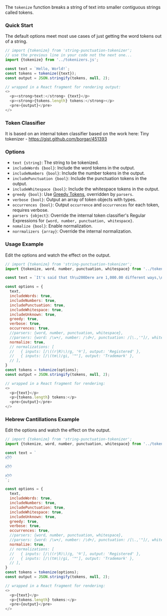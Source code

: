 The `tokenize` function breaks a string of text into smaller contiguous strings called tokens.

### Quick Start
The default options meet most use cases of just getting the word tokens out of a string.

```js
// import {tokenize} from 'string-punctuation-tokenizer';
// use the previous line in your code not the next one... 
import {tokenize} from '../tokenizers.js';

const text = `Hello, World!`;
const tokens = tokenize({text});
const output = JSON.stringify(tokens, null, 2);

// wrapped in a React fragment for rendering output:
<>
  <p><strong>text:</strong> {text}</p>
  <p><strong>{tokens.length} tokens:</strong></p>
  <pre>{output}</pre>
</>
```

### Token Classifier
It is based on an internal token classifier based on the work here: 
Tiny tokenizer - https://gist.github.com/borgar/451393

### Options

- `text {string}`: The string to be tokenized.
- `includeWords {bool}`: Include the word tokens in the output.
- `includeNumbers {bool}`: Include the number tokens in the output.
- `includePunctuation {bool}`: Include the punctuation tokens in the output.
- `includeWhitespace {bool}`: Include the whitespace tokens in the output.
- `greedy {bool}`: Use [Greedy Tokens](/#/Greedy%20Tokens), overridden by `parsers`.
- `verbose {bool}`: Output an array of token objects with types.
- `occurrences {bool}`: Output `occurrence` and `occurrences` for each token, requires verbose.
- `parsers {object}`: Override the internal token classifier's Regular Expressions for `{word, number, punctuation, whitespace}`.
- `nomalize {bool}`: Enable normalization.
- `norrmalizers {array}`: Override the internal normalization.

### Usage Example
Edit the options and watch the effect on the output.

```js
// import {tokenize} from 'string-punctuation-tokenizer';
import {tokenize, word, number, punctuation, whitespace} from '../tokenizers.js';

const text = `It's said that th\u200Dere are 1,000.00 different ways,\nto say...\t"I—Love—You." (r) ™`;

const options = {
  text,
  includeWords: true,
  includeNumbers: true,
  includePunctuation: true,
  includeWhitespace: true,
  includeUnknown: true,
  greedy: true,
  verbose: true,
  occurrences: true,
  //parsers: {word, number, punctuation, whitespace},
  //parsers: {word: /\w+/, number: /\d+/, punctuation: /[\.,'"]/, whitespace: /\s+/},
  normalize: true,
  // normalizations: [
  //   { inputs: [/\((r|R)\)/g, '®'], output: 'Registered' },
  //   { inputs: [/\(tm\)/gi, '™'], output: 'Trademark' },
  // ],
}
const tokens = tokenize(options);
const output = JSON.stringify(tokens, null, 2);

// wrapped in a React fragment for rendering:
<>
  <p>{text}</p>
  <p>{tokens.length} tokens:</p>
  <pre>{output}</pre>
</>
```


### Hebrew Cantillations Example
Edit the options and watch the effect on the output.

```js
// import {tokenize} from 'string-punctuation-tokenizer';
import {tokenize, word, number, punctuation, whitespace} from '../tokenizers.js';

const text = `
לׅׄוּלֵׅׄ֗אׅׄ

לׅׄוּלֵׅ֗ׄאׅׄ

לוּלֵא
`;

const options = {
  text,
  includeWords: true,
  includeNumbers: true,
  includePunctuation: true,
  includeWhitespace: true,
  includeUnknown: true,
  greedy: true,
  verbose: true,
  occurrences: true,
  //parsers: {word, number, punctuation, whitespace},
  //parsers: {word: /\w+/, number: /\d+/, punctuation: /[\.,'"]/, whitespace: /\s+/},
  normalize: true,
  // normalizations: [
  //   { inputs: [/\((r|R)\)/g, '®'], output: 'Registered' },
  //   { inputs: [/\(tm\)/gi, '™'], output: 'Trademark' },
  // ],
}
const tokens = tokenize(options);
const output = JSON.stringify(tokens, null, 2);

// wrapped in a React fragment for rendering:
<>
  <p>{text}</p>
  <p>{tokens.length} tokens:</p>
  <pre>{output}</pre>
</>
```